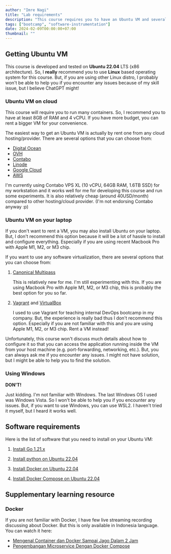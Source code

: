 ```yaml
---
author: "Imre Nagi"
title: "Lab requirements"
description: "This course requires you to have an Ubuntu VM and several software installed on it. You must have it ready before the first session"
tags: ["bootcamp", "software-instrumentation"]
date: 2024-02-09T00:00:00+07:00
thumbnail: ""
---
```


## Getting Ubuntu VM

This course is developed and tested on **Ubuntu 22.04** LTS (x86 architecture). So, I **really** recommend you to use **Linux** based operating system for this course. But, if you are using other Linux distro, I probably won't be able to help you if you encounter any issues because of my skill issue, but I believe ChatGPT might!

### Ubuntu VM on cloud

This course will require you to run many containers. So, I recommend you to have at least 8GB of RAM and 4 vCPU. If you have more budget, you can rent a bigger VM for your convenience.

The easiest way to get an Ubuntu VM is actually by rent one from any cloud hosting/provider. There are several options that you can choose from:

* [Digital Ocean](https://www.digitalocean.com/)
* [OVH](https://www.ovhcloud.com/)
* [Contabo](https://contabo.com/)
* [Linode](https://www.linode.com/)
* [Google Cloud](https://cloud.google.com/)
* [AWS](https://aws.amazon.com/)

I'm currently using Contabo VPS XL (10 vCPU, 64GB RAM, 1.6TB SSD) for my workstation and it works well for me for developing this course and run some experiments. It is also relatively cheap (around 40USD/month) compared to other hosting/cloud provider. (I'm not endorsing Contabo anyway :p)

### Ubuntu VM on your laptop

If you don't want to rent a VM, you may also install Ubuntu on your laptop. But, I don't recommend this option because it will be a lot of hassle to install and configure everything. Especially if you are using recent Macbook Pro with Apple M1, M2, or M3 chip. 

If you want to use any software virtualization, there are several options that you can choose from:

1. [Canonical Multipass](https://multipass.run/)

    This is relatively new for me. I'm still experimenting with this. If you are using Macbook Pro with Apple M1, M2, or M3 chip, this is probably the best option for you so far.

1. [Vagrant](https://www.vagrantup.com/) and [VirtualBox](https://www.virtualbox.org/)

    I used to use Vagrant for teaching internal DevOps bootcamp in my company. But, the experience is really bad thus I don't recommend this option. Especially if you are not familiar with this and you are using Apple M1, M2, or M3 chip. Rent a VM instead!

Unfortunately, this course won't discuss much details about how to configure it so that you can access the application running inside the VM from your host machine (e.g. port-forwarding, networking, etc.). But, you can always ask me if you encounter any issues. I might not have solution, but I might be able to help you to find the solution.

### Using Windows

**DON'T!** 

Just kidding. I'm not familiar with Windows. The last Windows OS I used was Windows Vista. So I won't be able to help you if you encounter any issues. But, if you want to use Windows, you can use WSL2. I haven't tried it myself, but I heard it works well. 

## Software requirements

Here is the list of software that you need to install on your Ubuntu VM:

1. [Install Go 1.21.x](https://golang.org/doc/install)

1. [Install python on Ubuntu 22.04](https://www.linuxcapable.com/how-to-install-python-3-10-on-ubuntu-linux/)

1. [Install Docker on Ubuntu 22.04](https://www.digitalocean.com/community/tutorials/how-to-install-and-use-docker-on-ubuntu-22-04)

1. [Install Docker Compose on Ubuntu 22.04](https://www.digitalocean.com/community/tutorials/how-to-install-and-use-docker-compose-on-ubuntu-22-04)

## Supplementary learning resource

###  Docker

If you are not familiar with Docker, I have few live streaming recording discussing about Docker. But this is only available in Indonesia language. You can watch it here:

* [Mengenal Container dan Docker Sampai Jago Dalam 2 Jam](https://www.youtube.com/watch?v=26O6Ke03j3Y&t=1278s&pp=ygUQaW1yZSBuYWdpIGRvY2tlcg%3D%3D)
* [Pengembangan Microservice Dengan Docker Compose](https://www.youtube.com/watch?v=ALGVV5cGUtc&t=2115s&pp=ygUQaW1yZSBuYWdpIGRvY2tlcg%3D%3D)